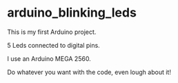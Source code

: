 # arduino_blinking_leds
This is my first Arduino project.

5 Leds connected to digital pins. 

I use an Arduino MEGA 2560.

Do whatever you want with the code, even lough about it!
